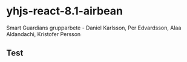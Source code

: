 # yhjs-react-8.1-airbean
Smart Guardians grupparbete - Daniel Karlsson, Per Edvardsson, Alaa Aldandachi, Kristofer Persson

## Test